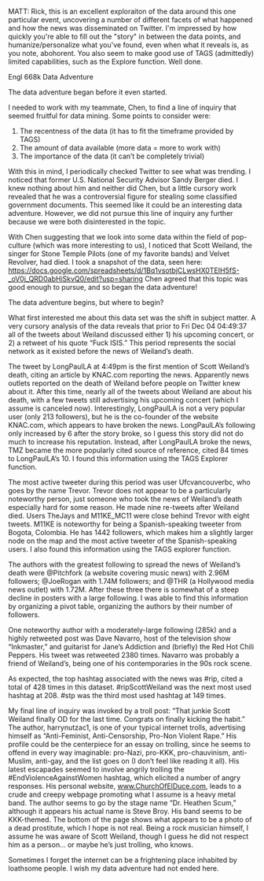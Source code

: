 MATT: Rick, this is an excellent exploraiton of the data around this one particular event, uncovering a number of different facets of what happened and how the news was disseminated on Twitter. I'm impressed by how quickly you're able to fill out the "story" in between the data points, and humanize/personalize what you've found, even when what it reveals is, as you note, abohorent. You also seem to make good use of TAGS (admittedly) limited capabilities, such as the Explore function. Well done.

Engl 668k Data Adventure

The data adventure began before it even started. 

I needed to work with my teammate, Chen, to find a line of inquiry that seemed fruitful for data mining. Some points to consider were: 
1)	The recentness of the data (it has to fit the timeframe provided by TAGS)
2)	The amount of data available (more data = more to work with)
3)	The importance of the data (it can’t be completely trivial)

With this in mind, I periodically checked Twitter to see what was trending. I noticed that former U.S. National Security Advisor Sandy Berger died. I knew nothing about him and neither did Chen, but a little cursory work revealed that he was a controversial figure for stealing some classified government documents. This seemed like it could be an interesting data adventure. However, we did not pursue this line of inquiry any further because we were both disinterested in the topic. 

With Chen suggesting that we look into some data within the field of pop-culture (which was more interesting to us), I noticed that Scott Weiland, the singer for Stone Temple Pilots (one of my favorite bands) and Velvet Revolver, had died. I took a snapshot of the data, seen here: https://docs.google.com/spreadsheets/d/1Bq1vsotbjCLwsHX0TEIH5fS-_oV0j_QRD0abHiSkvQ0/edit?usp=sharing Chen agreed that this topic was good enough to pursue, and so began the data adventure!

The data adventure begins, but where to begin?

What first interested me about this data set was the shift in subject matter. A very cursory analysis of the data reveals that prior to Fri Dec 04 04:49:37 all of the tweets about Weiland discussed either 1) his upcoming concert, or 2) a retweet of his quote “Fuck ISIS.” This period represents the social network as it existed before the news of Weiland’s death. 

The tweet by LongPaulLA at 4:49pm is the first mention of Scott Weiland’s death, citing an article by KNAC.com reporting the news. Apparently news outlets reported on the death of Weiland before people on Twitter knew about it. After this time, nearly all of the tweets about Weiland are about his death, with a few tweets still advertising his upcoming concert (which I assume is canceled now). Interestingly, LongPaulLA is not a very popular user (only 213 followers), but he is the co-founder of the website KNAC.com, which appears to have broken the news. LongPaulLA’s following only increased by 6 after the story broke, so I guess this story did not do much to increase his reputation. Instead, after LongPaulLA broke the news, TMZ became the more popularly cited source of reference, cited 84 times to LongPaulLA’s 10. I found this information using the TAGS Explorer function. 

The most active tweeter during this period was user Ufcvancouverbc, who goes by the name Trevor. Trevor does not appear to be a particularly noteworthy person, just someone who took the news of Weiland’s death especially hard for some reason. He made nine re-tweets after Weiland died. Users TheJays and M11KE_MC11 were close behind Trevor with eight tweets. M11KE is noteworthy for being a Spanish-speaking tweeter from Bogota, Colombia. He has 1442 followers, which makes him a slightly larger node on the map and the most active tweeter of the Spanish-speaking users. I also found this information using the TAGS explorer function.

The authors with the greatest following to spread the news of Weiland’s death were @Pitchfork (a website covering music news) with 2.96M followers; @JoeRogan with 1.74M followers; and @THR (a Hollywood media news outlet) with 1.72M. After these three there is somewhat of a steep decline in posters with a large following. I was able to find this information by organizing a pivot table, organizing the authors by their number of followers. 

One noteworthy author with a moderately-large following (285k) and a highly retweeted post was Dave Navarro, host of the television show “Inkmaster,” and guitarist for Jane’s Addiction and (briefly) the Red Hot Chili Peppers. His tweet was retweeted 2380 times. Navarro was probably a friend of Weiland’s, being one of his contemporaries in the 90s rock scene. 

As expected, the top hashtag associated with the news was #rip, cited a total of 428 times in this dataset. #ripScottWeiland was the next most used hashtag at 208. #stp was the third most used hashtag at 149 times. 

My final line of inquiry was invoked by a troll post: “That junkie Scott Weiland finally OD for the last time. Congrats on finally kicking the habit.” The author, harrynutzac1, is one of your typical internet trolls, advertising himself as “Anti-Feminist, Anti-Censorship, Pro-Non Violent Rape.” His profile could be the centerpiece for an essay on trolling, since he seems to offend in every way imaginable: pro-Nazi, pro-KKK, pro-chauvinism, anti-Muslim, anti-gay, and the list goes on (I don’t feel like reading it all). His latest escapades seemed to involve angrily trolling the #EndViolenceAgainstWomen hashtag, which elicited a number of angry responses. His personal website, www.ChurchOfElDuce.com, leads to a crude and creepy webpage promoting what I assume is a heavy metal band. The author seems to go by the stage name “Dr. Heathen Scum,” although it appears his actual name is Steve Broy. His band seems to be KKK-themed. The bottom of the page shows what appears to be a photo of a dead prostitute, which I hope is not real. Being a rock musician himself, I assume he was aware of Scott Weiland, though I guess he did not respect him as a person… or maybe he’s just trolling, who knows. 

Sometimes I forget the internet can be a frightening place inhabited by loathsome people. I wish my data adventure had not ended here. 
